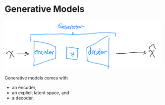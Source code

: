 # Generative Models

![](assets/generative-models-1.jpg)

Generative models comes with

- an encoder,
- an explicit latent space, and
- a decoder.
